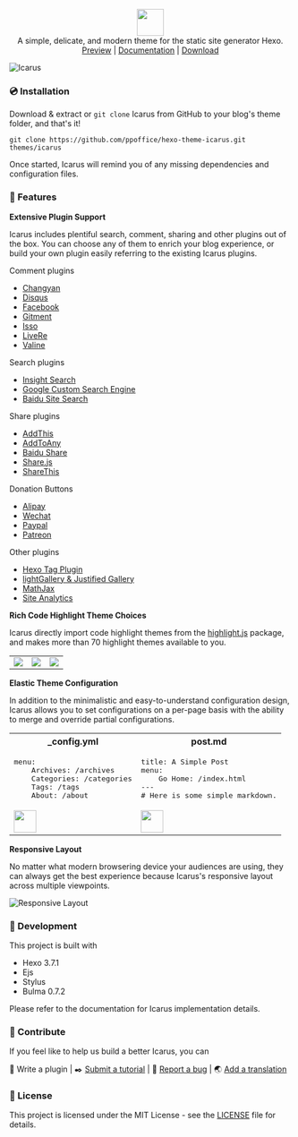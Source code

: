 <p align="center" class="has-mb-6">
<img class="not-gallery-item" height="48" src="https://ppoffice.github.io/hexo-theme-icarus/images/logo.svg">
<br> A simple, delicate, and modern theme for the static site generator Hexo.
<br>
<a href="https://ppoffice.github.io/hexo-theme-icarus/">Preview</a> |
<a href="https://ppoffice.github.io/hexo-theme-icarus/categories/">Documentation</a> |
<a href="https://github.com/ppoffice/hexo-theme-icarus/archive/master.zip">Download</a>
<br>
</p>

![Icarus](https://ppoffice.github.io/hexo-theme-icarus/gallery/preview.png?1 "Icarus Preview")

### :cd: Installation

Download & extract or `git clone` Icarus from GitHub to your blog's theme folder, and that's it!

```shell
git clone https://github.com/ppoffice/hexo-theme-icarus.git themes/icarus
```

Once started, Icarus will remind you of any missing dependencies and configuration files.

### :gift: Features

**Extensive Plugin Support**

Icarus includes plentiful search, comment, sharing and other plugins out of the box. You can choose any of them to enrich your
blog experience, or build your own plugin easily referring to the existing Icarus plugins.

Comment plugins

- [Changyan](https://ppoffice.github.io/hexo-theme-icarus/Plugins/Comment/changyan-comment-plugin/)
- [Disqus](https://ppoffice.github.io/hexo-theme-icarus/Plugins/Comment/disqus-comment-plugin/)
- [Facebook](https://ppoffice.github.io/hexo-theme-icarus/Plugins/Comment/facebook-comment-plugin/)
- [Gitment](https://ppoffice.github.io/hexo-theme-icarus/Plugins/Comment/gitment-comment-plugin/)
- [Isso](https://ppoffice.github.io/hexo-theme-icarus/Plugins/Comment/isso-comment-plugin/)
- [LiveRe](https://ppoffice.github.io/hexo-theme-icarus/Plugins/Comment/livere-comment-plugin/)
- [Valine](https://ppoffice.github.io/hexo-theme-icarus/Plugins/Comment/valine-comment-plugin/)

Search plugins

- [Insight Search](https://ppoffice.github.io/hexo-theme-icarus/Plugins/Search/insight-search-plugin/)
- [Google Custom Search Engine](https://ppoffice.github.io/hexo-theme-icarus/Plugins/Search/google-cse-plugin/)
- [Baidu Site Search](https://ppoffice.github.io/hexo-theme-icarus/Plugins/Search/baidu-search-plugin/)

Share plugins

- [AddThis](https://ppoffice.github.io/hexo-theme-icarus/Plugins/Share/addthis-share-plugin/)
- [AddToAny](https://ppoffice.github.io/hexo-theme-icarus/Plugins/Share/addtoany-share-plugin/)
- [Baidu Share](https://ppoffice.github.io/hexo-theme-icarus/Plugins/Share/baidu-share-plugin/)
- [Share.js](https://ppoffice.github.io/hexo-theme-icarus/Plugins/Share/share-js-share-plugin/)
- [ShareThis](https://ppoffice.github.io/hexo-theme-icarus/Plugins/Share/sharethis-share-plugin/)

Donation Buttons

- [Alipay](https://ppoffice.github.io/hexo-theme-icarus/Plugins/Donation/making-money-off-your-blog-with-donation-buttons/#Alipay)
- [Wechat](https://ppoffice.github.io/hexo-theme-icarus/Plugins/Donation/making-money-off-your-blog-with-donation-buttons/#Wechat)
- [Paypal](https://ppoffice.github.io/hexo-theme-icarus/Plugins/Donation/making-money-off-your-blog-with-donation-buttons/#Paypal)
- [Patreon](https://ppoffice.github.io/hexo-theme-icarus/Plugins/Donation/making-money-off-your-blog-with-donation-buttons/#Patreon)

Other plugins

- [Hexo Tag Plugin](https://ppoffice.github.io/hexo-theme-icarus/Configuration/Posts/hexo-built-in-tag-helpers/)
- [lightGallery & Justified Gallery](https://ppoffice.github.io/hexo-theme-icarus/Plugins/General/gallery-plugin/)
- [MathJax](https://ppoffice.github.io/hexo-theme-icarus/Plugins/General/mathjax-plugin/)
- [Site Analytics](https://ppoffice.github.io/hexo-theme-icarus/Plugins/General/site-analytics-plugin/)

**Rich Code Highlight Theme Choices**

Icarus directly import code highlight themes from the [highlight.js](https://highlightjs.org/) package, and makes more than
70 highlight themes available to you.

<table>
    <tr>
        <td><img src="https://ppoffice.github.io/hexo-theme-icarus/gallery/code-highlight/atom-one-light.png"></td>
        <td><img src="https://ppoffice.github.io/hexo-theme-icarus/gallery/code-highlight/monokai.png"></td>
        <td><img src="https://ppoffice.github.io/hexo-theme-icarus/gallery/code-highlight/androidstudio.png"></td>
    </tr>
</table>

**Elastic Theme Configuration**

In addition to the minimalistic and easy-to-understand configuration design, Icarus allows you to set configurations on a
per-page basis with the ability to merge and override partial configurations.

<div>
<table>
    <tr>
        <th>_config.yml</th>
        <th>post.md</th>
    </tr>
    <tr>
        <td>
            <pre>menu:
    Archives: /archives
    Categories: /categories
    Tags: /tags
    About: /about</pre>
        </td>
        <td>
            <pre>title: A Simple Post
menu:
    Go Home: /index.html
---
# Here is some simple markdown.</pre>
        </td>
    </tr>
    <tr>
        <td><img height="40" src="https://ppoffice.github.io/hexo-theme-icarus/gallery/navbar/main-config.png"></td>
        <td><img height="40" src="https://ppoffice.github.io/hexo-theme-icarus/gallery/navbar/post-config.png"></td>
    </tr>
</table>
</div>

**Responsive Layout**

No matter what modern browsering device your audiences are using, they can always get the best experience because Icarus's responsive
layout across multiple viewpoints.

![Responsive Layout](https://ppoffice.github.io/hexo-theme-icarus/gallery/responsive.png)

### :hammer: Development

This project is built with

- Hexo 3.7.1
- Ejs
- Stylus
- Bulma 0.7.2

Please refer to the documentation for Icarus implementation details.

### :tada: Contribute

If you feel like to help us build a better Icarus, you can

:electric_plug: Write a plugin |
:black_nib: <a href="https://github.com/ppoffice/hexo-theme-icarus/new/site/source/_posts">Submit a tutorial</a> |
:triangular_flag_on_post: <a href="https://github.com/ppoffice/hexo-theme-icarus/issues/new">Report a bug</a> |
:earth_asia: <a href="https://github.com/ppoffice/hexo-theme-icarus/tree/master/languages">Add a translation</a>

### :memo: License

This project is licensed under the MIT License - see the [LICENSE](https://github.com/ppoffice/hexo-theme-icarus/blob/master/LICENSE) file for details.


